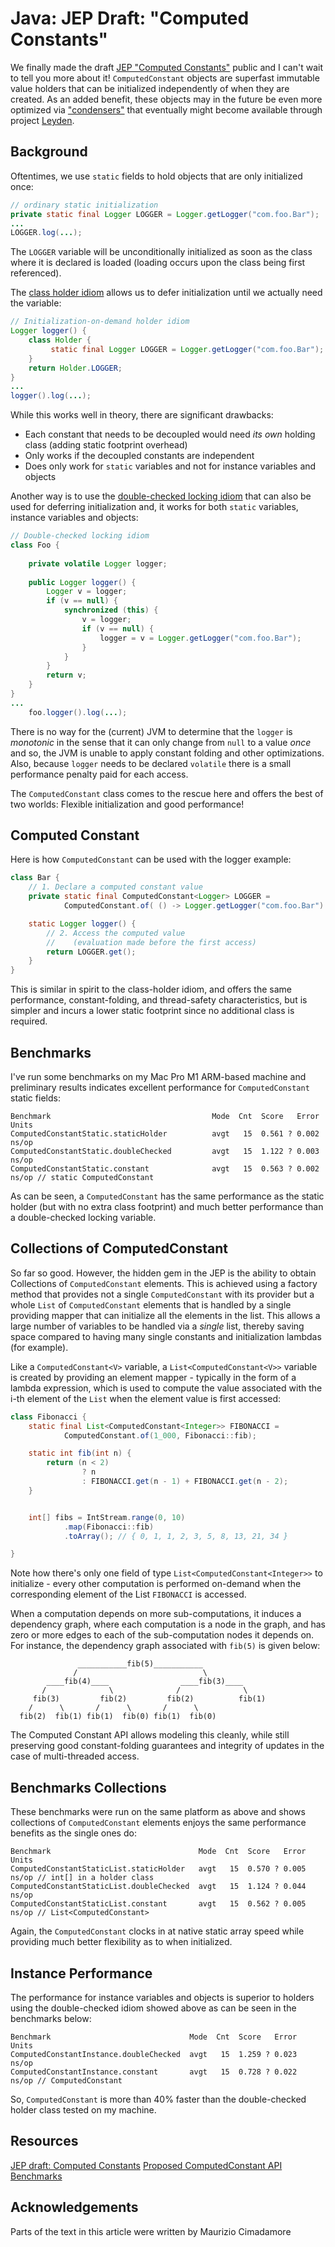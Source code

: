 # Java: JEP Draft: "Computed Constants"

We finally made the draft [JEP "Computed Constants"](https://openjdk.org/jeps/8312611) public and I can't wait to tell you more about it! `ComputedConstant` objects are superfast immutable value holders that can be initialized independently of when they are created. As an added benefit, these objects may in the future be even more optimized via ["condensers"](https://openjdk.org/projects/leyden/notes/03-toward-condensers) that eventually might become available through project [Leyden](https://openjdk.org/projects/leyden/).

## Background

Oftentimes, we use `static` fields to hold objects that are only initialized once:

```java
// ordinary static initialization
private static final Logger LOGGER = Logger.getLogger("com.foo.Bar");
...
LOGGER.log(...);
```
The `LOGGER` variable will be unconditionally initialized as soon as the class where it is declared is loaded (loading occurs upon the class being first referenced).

The [class holder idiom](https://en.wikipedia.org/wiki/Initialization-on-demand_holder_idiom) allows us to defer initialization until we actually need the variable:

```java
// Initialization-on-demand holder idiom
Logger logger() {
    class Holder {
         static final Logger LOGGER = Logger.getLogger("com.foo.Bar");
    }
    return Holder.LOGGER;
}
...
logger().log(...);
```

While this works well in theory, there are significant drawbacks:
 * Each constant that needs to be decoupled would need _its own_ holding class (adding static footprint overhead)
 * Only works if the decoupled constants are independent
 * Does only work for `static` variables and not for instance variables and objects

Another way is to use the  [double-checked locking idiom](https://en.wikipedia.org/wiki/Double-checked_locking) that can also be used for deferring initialization and, it works for both `static` variables, instance variables and objects:

```java
// Double-checked locking idiom
class Foo {
    
    private volatile Logger logger;
    
    public Logger logger() {
        Logger v = logger;
        if (v == null) {
            synchronized (this) {
                v = logger;
                if (v == null) {
                    logger = v = Logger.getLogger("com.foo.Bar");
                }
            }
        }
        return v;
    }
}
...
    foo.logger().log(...);
```
There is no way for the (current) JVM to determine that the `logger` is _monotonic_ in the sense that it can only change from `null` to a value _once_ and so, the JVM is unable to apply constant folding and other optimizations. Also, because `logger` needs to be declared `volatile` there is a small performance penalty paid for each access. 

The `ComputedConstant` class comes to the rescue here and offers the best of two worlds: Flexible initialization and good performance!

## Computed Constant

Here is how `ComputedConstant` can be used with the logger example:

```java
class Bar {
    // 1. Declare a computed constant value
    private static final ComputedConstant<Logger> LOGGER =
            ComputedConstant.of( () -> Logger.getLogger("com.foo.Bar") );

    static Logger logger() {
        // 2. Access the computed value 
        //    (evaluation made before the first access)
        return LOGGER.get();
    }
}
```

This is similar in spirit to the class-holder idiom, and offers the same performance, constant-folding, and thread-safety characteristics, but is simpler and incurs a lower static footprint since no additional class is required.

## Benchmarks

I've run some benchmarks on my Mac Pro M1 ARM-based machine and preliminary results indicates excellent performance for `ComputedConstant` static fields:

```text
Benchmark                                    Mode  Cnt  Score   Error  Units
ComputedConstantStatic.staticHolder          avgt   15  0.561 ? 0.002  ns/op
ComputedConstantStatic.doubleChecked         avgt   15  1.122 ? 0.003  ns/op
ComputedConstantStatic.constant              avgt   15  0.563 ? 0.002  ns/op // static ComputedConstant
```

As can be seen, a `ComputedConstant` has the same performance as the static holder (but with no extra class footprint) and much better performance than a double-checked locking variable. 

## Collections of ComputedConstant

So far so good. However, the hidden gem in the JEP is the ability to obtain Collections of `ComputedConstant` elements. This is achieved using a factory method that provides not a single `ComputedConstant` with its provider but a whole `List` of `ComputedConstant` elements that is handled by a single providing mapper that can initialize all the elements in the list. This allows a large number of variables to be handled via a _single_ list, thereby saving space compared to having many single constants and initialization lambdas (for example). 

Like a `ComputedConstant<V>` variable, a `List<ComputedConstant<V>>` variable is created by providing an element mapper - typically in the form of a lambda expression, which is used to compute the value associated with the i-th element of the `List` when the element value is first accessed:

```java
class Fibonacci {
    static final List<ComputedConstant<Integer>> FIBONACCI =
            ComputedConstant.of(1_000, Fibonacci::fib);

    static int fib(int n) {
        return (n < 2)
                ? n
                : FIBONACCI.get(n - 1) + FIBONACCI.get(n - 2);
    }


    int[] fibs = IntStream.range(0, 10)
            .map(Fibonacci::fib)
            .toArray(); // { 0, 1, 1, 2, 3, 5, 8, 13, 21, 34 }

}
```
Note how there's only one field of type `List<ComputedConstant<Integer>>` to initialize - every other computation is performed on-demand when the corresponding element of the List `FIBONACCI` is accessed. 

When a computation depends on more sub-computations, it induces a dependency graph, where each computation is a node in the graph, and has zero or more edges to each of the sub-computation nodes it depends on. For instance, the dependency graph associated with `fib(5)` is given below:

```text
               ___________fib(5)___________
              /                            \
        ____fib(4)____                ____fib(3)____
       /              \              /              \
     fib(3)         fib(2)         fib(2)          fib(1)
    /      \       /      \       /      \    
  fib(2)  fib(1) fib(1)  fib(0) fib(1)  fib(0)
```

The Computed Constant API allows modeling this cleanly, while still preserving good constant-folding guarantees and integrity of updates in the case of multi-threaded access.

## Benchmarks Collections

These benchmarks were run on the same platform as above and shows collections of `ComputedConstant` elements enjoys the same performance benefits as the single ones do:

```text
Benchmark                                 Mode  Cnt  Score   Error  Units
ComputedConstantStaticList.staticHolder   avgt   15  0.570 ? 0.005  ns/op // int[] in a holder class
ComputedConstantStaticList.doubleChecked  avgt   15  1.124 ? 0.044  ns/op
ComputedConstantStaticList.constant       avgt   15  0.562 ? 0.005  ns/op // List<ComputedConstant>
```

Again, the `ComputedConstant` clocks in at native static array speed while providing much better flexibility as to when initialized.

## Instance Performance

The performance for instance variables and objects is superior to holders using the double-checked idiom showed above as can be seen in the benchmarks below:

```text
Benchmark                               Mode  Cnt  Score   Error  Units
ComputedConstantInstance.doubleChecked  avgt   15  1.259 ? 0.023  ns/op
ComputedConstantInstance.constant       avgt   15  0.728 ? 0.022  ns/op // ComputedConstant
```

So, `ComputedConstant` is more than 40% faster than the double-checked holder class tested on my machine.

## Resources

[JEP draft: Computed Constants](https://openjdk.org/jeps/8312611)
[Proposed ComputedConstant API](https://cr.openjdk.org/~pminborg/computed-constant/api/java.base/java/lang/ComputedConstant.html)
[Benchmarks](https://github.com/openjdk/leyden/blob/computed-constants/test/micro/org/openjdk/bench/java/lang/ComputedConstantStatic.java)

## Acknowledgements

Parts of the text in this article were written by Maurizio Cimadamore



